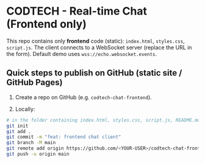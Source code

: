 # CODTECH - Real-time Chat (Frontend only)

This repo contains only **frontend** code (static): `index.html`, `styles.css`, `script.js`.
The client connects to a WebSocket server (replace the URL in the form). Default demo uses `wss://echo.websocket.events`.

## Quick steps to publish on GitHub (static site / GitHub Pages)

1. Create a repo on GitHub (e.g. `codtech-chat-frontend`).

2. Locally:
```bash
# in the folder containing index.html, styles.css, script.js, README.md
git init
git add .
git commit -m "feat: frontend chat client"
git branch -M main
git remote add origin https://github.com/<YOUR-USER>/codtech-chat-frontend.git
git push -u origin main
